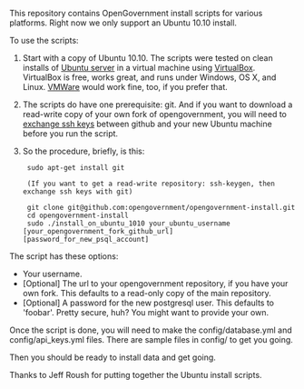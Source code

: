 This repository contains OpenGovernment install scripts for various platforms.
Right now we only support an Ubuntu 10.10 install.

To use the scripts:

1. Start with a copy of Ubuntu 10.10. The scripts were tested on clean installs of [Ubuntu server](http://www.ubuntu.com/server/get-ubuntu/download) in a virtual machine using [VirtualBox](http://www.virtualbox.org/). VirtualBox is free, works great, and runs under Windows, OS X, and Linux. [VMWare](http://www.vmware.com/) would work fine, too, if you prefer that.

2. The scripts do have one prerequisite: git. And if you want to download a read-write copy of your own fork of opengovernment, you will need to [exchange ssh keys](http://help.github.com/linux-key-setup/) between github and your new Ubuntu machine before you run the script.

3. So the procedure, briefly, is this:

        sudo apt-get install git
    
        (If you want to get a read-write repository: ssh-keygen, then exchange ssh keys with git)
    
        git clone git@github.com:opengovernment/opengovernment-install.git
        cd opengovernment-install
        sudo ./install_on_ubuntu_1010 your_ubuntu_username [your_opengovernment_fork_github_url] [password_for_new_psql_account]


The script has these options:

* Your username. 
* [Optional] The url to your opengovernment repository, if you have your own fork. This defaults to a read-only copy of the main repository.
* [Optional] A password for the new postgresql user. This defaults to 'foobar'. Pretty secure, huh? You might want to provide your own.

Once the script is done, you will need to make the config/database.yml and config/api_keys.yml files. There are sample files in config/ to get you going.

Then you should be ready to install data and get going.

Thanks to Jeff Roush for putting together the Ubuntu install scripts.

